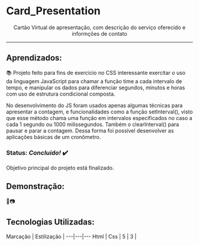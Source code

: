 # Card_Presentation
 
 <div align='center'> Cartão Virtual de apresentação, com descrição do serviço oferecido e informções de contato </div>

***
 ## Aprendizados:
 <p> 📚 Projeto feito para fins de exercicio no CSS interessante exercitar o uso da linguagem JavaScript para chamar a função time a cada intervalo de tempo, e manipular os dados para diferenciar segundos, minutos e horas com uso de estrutura condicional composta. </p>

<p>  No desenvolvimento do JS foram usados apenas algumas técnicas para apresentar a contagem, e funcionalidades como a função setInterval(), visto que esse método chama uma função em intervalos especificados no caso a cada 1 segundo ou 1000 milissegundos. Também o clearInterval() para pausar e parar a contagem. Dessa forma foi possível desenvolver as aplicações básicas de um cronômetro.
 </p>

 ### Status: *Concluído!* ✔️
 Objetivo principal do projeto está finalizado.

 ## Demonstração: 
🎥📷


## Tecnologias Utilizadas:

Marcação | Estilização | 
---|---|---
Html | Css | 
5 | 3 |